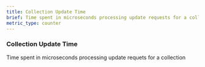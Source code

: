 ```yaml
---
title: Collection Update Time
brief: Time spent in microseconds processing update requests for a collection
metric_type: counter
---
```


### Collection Update Time

Time spent in microseconds processing update requets for a collection
